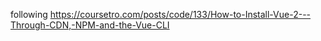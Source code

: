 following
https://coursetro.com/posts/code/133/How-to-Install-Vue-2---Through-CDN,-NPM-and-the-Vue-CLI